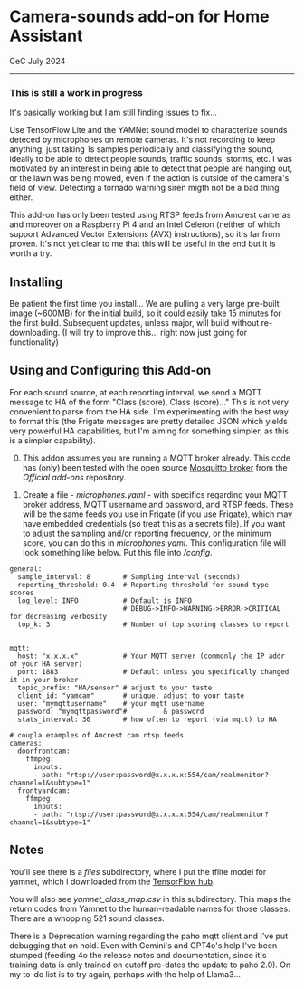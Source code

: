 # Camera-sounds add-on for Home Assistant
CeC
July 2024

---

### This is still a work in progress
It's basically working but I am still finding issues to fix...

Use TensorFlow Lite and the YAMNet sound model to characterize 
sounds deteced by  microphones on remote cameras.
It's not recording to keep anything, just taking 1s samples periodically and classifying
the sound, ideally to be able to detect people sounds, traffic sounds, storms, etc.
I was motivated by an interest in being able to detect that people are hanging out,
or the lawn was being mowed, even if the action is outside of the camera's field of
view.  Detecting a tornado 
warning siren migth not be a bad thing either.

This add-on has only been tested using RTSP feeds from Amcrest
cameras and moreover on a Raspberry Pi 4 and an Intel Celeron
(neither of which support Advanced Vector
Extensions (AVX) instructions), so it's far from proven.  It's not yet clear
to me that this will be useful in the end but it is worth a try.

## Installing
Be patient the first time you install...  We are pulling a very large pre-built
image (~600MB) for the initial build, so it could easily take 15 minutes for the
first build.  Subsequent updates, unless major, will build without re-downloading.
(I will try to improve this...  right now just going for functionality)

## Using and Configuring this Add-on

For each sound source, at each reporting interval,
we send a MQTT  message to HA of the form "Class (score), Class (score)..."
This is not very convenient to parse from the HA side. I'm experimenting with
the best way to format this (the Frigate messages are pretty detailed JSON
which yields very powerful HA capabilities, but I'm aiming for something
simpler, as this is a simpler capability).

0. This addon assumes you are running a MQTT broker already. This code
has (only) been tested with the open source
[Mosquitto broker](https://github.com/home-assistant/addons/tree/master/mosquitto) 
from the *Official add-ons* repository.

1. Create a file -  *microphones.yaml* - with specifics regarding your MQTT broker address,
MQTT username and password, and RTSP feeds. These will be the same feeds you use
in Frigate (if you use Frigate), which may have embedded credentials
(so treat this as a secrets file). If you want to adjust the sampling and/or
reporting frequency, or the minimum score, you can do this in *microphones.yaml*.
This configuration file will look something like below. Put this file into */config*.

```
general:
  sample_interval: 8        # Sampling interval (seconds)
  reporting_threshold: 0.4  # Reporting threshold for sound type scores
  log_level: INFO           # Default is INFO
                            # DEBUG->INFO->WARNING->ERROR->CRITICAL for decreasing verbosity
  top_k: 3                  # Number of top scoring classes to report


mqtt:
  host: "x.x.x.x"           # Your MQTT server (commonly the IP addr of your HA server)
  port: 1883                # Default unless you specifically changed it in your broker
  topic_prefix: "HA/sensor" # adjust to your taste
  client_id: "yamcam"       # unique, adjust to your taste
  user: "mymqttusername"    # your mqtt username 
  password: "mymqttpassword"#         & password
  stats_interval: 30        # how often to report (via mqtt) to HA

# coupla examples of Amcrest cam rtsp feeds
cameras:
  doorfrontcam:
    ffmpeg:
      inputs:
      - path: "rtsp://user:password@x.x.x.x:554/cam/realmonitor?channel=1&subtype=1"
  frontyardcam:
    ffmpeg:
      inputs:
      - path: "rtsp://user:password@x.x.x.x:554/cam/realmonitor?channel=1&subtype=1"
```


## Notes

You'll see there is a *files* subdirectory, where I put the tflite model for yamnet,
which I downloaded from the
[TensorFlow hub](https://www.kaggle.com/models/google/yamnet/tfLite/classification-tflite/1?lite-format=tflite&tfhub-redirect=true).

You will also see *yamnet_class_map.csv* in this subdirectory. This maps the
return codes from Yamnet to the human-readable names for those classes. There are
a whopping 521 sound classes.

There is a Deprecation warning regarding the paho mqtt client and I've 
put debugging that on hold. Even with Gemini's and GPT4o's help I've been stumped
(feeding 4o the release notes and documentation, since it's training data  is only trained on
cutoff pre-dates the update to paho 2.0). On my to-do list is to try again,
perhaps with the help of Llama3... 


